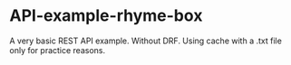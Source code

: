 # API-example-rhyme-box
A very basic REST API example. Without DRF.
Using cache with a .txt file only for practice reasons.
